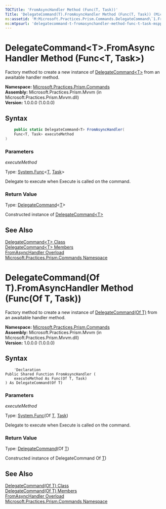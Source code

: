```yaml
---
TOCTitle: 'FromAsyncHandler Method (Func(T, Task))'
Title: 'DelegateCommand(T).FromAsyncHandler Method (Func(T, Task)) (Microsoft.Practices.Prism.Commands)'
ms:assetid: 'M:Microsoft.Practices.Prism.Commands.DelegateCommand\`1.FromAsyncHandler(System.Func{\`0,System.Threading.Tasks.Task})'
ms:mtpsurl: 'delegatecommand-t-fromasynchandler-method-func-t-task-mspp-commands.md'
---
```



# DelegateCommand&lt;T&gt;.FromAsyncHandler Method (Func&lt;T, Task&gt;)

Factory method to create a new instance of [DelegateCommand&lt;T&gt;](/patterns-practices/reference/delegatecommand-class-mspp-commands) from an awaitable handler method.

**Namespace:** [Microsoft.Practices.Prism.Commands](/patterns-practices/reference/mspp-commands-namespace)<br/>
**Assembly:** Microsoft.Practices.Prism.Mvvm (in Microsoft.Practices.Prism.Mvvm.dll)<br/>
**Version:** 1.0.0.0 (1.0.0.0)

## Syntax

```C#
    public static DelegateCommand<T> FromAsyncHandler(
	Func<T, Task> executeMethod
)
```

### Parameters

*executeMethod*

Type: [System.Func](http://msdn.microsoft.com/en-us/library/bb549151)&lt;[T](/patterns-practices/reference/delegatecommand-class-mspp-commands), [Task](http://msdn.microsoft.com/en-us/library/dd235678)&gt;

Delegate to execute when Execute is called on the command.

### Return Value

Type: [DelegateCommand](/patterns-practices/reference/delegatecommand-class-mspp-commands)&lt;[T](/patterns-practices/reference/delegatecommand-class-mspp-commands)&gt;

Constructed instance of [DelegateCommand&lt;T&gt;](/patterns-practices/reference/delegatecommand-class-mspp-commands)

## See Also

[DelegateCommand&lt;T&gt; Class](/patterns-practices/reference/delegatecommand-class-mspp-commands)<br/>
[DelegateCommand&lt;T&gt; Members](/patterns-practices/reference/delegatecommand-t-members-mspp-commands)<br/>
[FromAsyncHandler Overload](/patterns-practices/reference/delegatecommand-t-fromasynchandler-method-mspp-commands)<br/>
[Microsoft.Practices.Prism.Commands Namespace](/patterns-practices/reference/mspp-commands-namespace)<br/>


# DelegateCommand(Of T).FromAsyncHandler Method (Func(Of T, Task))


Factory method to create a new instance of [DelegateCommand(Of T)](/patterns-practices/reference/delegatecommand-class-mspp-commands) from an awaitable handler method.

**Namespace:** [Microsoft.Practices.Prism.Commands](/patterns-practices/reference/mspp-commands-namespace)<br/>
**Assembly:** Microsoft.Practices.Prism.Mvvm (in Microsoft.Practices.Prism.Mvvm.dll)<br/>
**Version:** 1.0.0.0 (1.0.0.0)

## Syntax

```VB
    'Declaration
Public Shared Function FromAsyncHandler ( 
	executeMethod As Func(Of T, Task)
) As DelegateCommand(Of T)
```

### Parameters

*executeMethod*

Type: [System.Func](http://msdn.microsoft.com/en-us/library/bb549151)(Of [T](/patterns-practices/reference/delegatecommand-class-mspp-commands), [Task](http://msdn.microsoft.com/en-us/library/dd235678))

Delegate to execute when Execute is called on the command.

### Return Value

Type: [DelegateCommand](/patterns-practices/reference/delegatecommand-class-mspp-commands)(Of [T](/patterns-practices/reference/delegatecommand-class-mspp-commands))

Constructed instance of DelegateCommand Of [T](/patterns-practices/reference/delegatecommand-class-mspp-commands))

## See Also

[DelegateCommand(Of T) Class](/patterns-practices/reference/delegatecommand-class-mspp-commands)<br/>
[DelegateCommand(Of T) Members](/patterns-practices/reference/delegatecommand-t-members-mspp-commands)<br/>
[FromAsyncHandler Overload](/patterns-practices/reference/delegatecommand-t-fromasynchandler-method-mspp-commands)<br/>
[Microsoft.Practices.Prism.Commands Namespace](/patterns-practices/reference/mspp-commands-namespace)